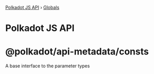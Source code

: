 [Polkadot JS API](README.md) › [Globals](globals.md)

# Polkadot JS API

# @polkadot/api-metadata/consts

A base interface to the parameter types
